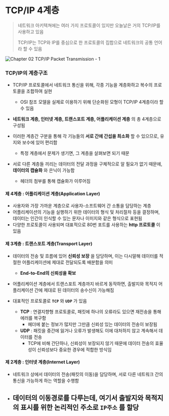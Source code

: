 # TCP/IP 4계층



> 네트워크 아키텍쳐에는 여러 가지 프로토콜이 있지만 오늘날은 거의 TCP/IP를 사용하고 있음
>
> TCP/IP는 TCP와 IP를 중심으로 한 프로토콜의 집합으로 네트워크의 공통 언어라 할 수 있음



![Chapter 02 TCP/IP Packet Transmission - 1](https://microchip.wdfiles.com/local--files/tcpip:tcp-ip-five-layer-model/tcpip_5_layer_overview.png)



### TCP/IP의 계층구조

- TCP/IP 프로토콜에서 네트워크 통신을 위해, 각종 기능을 계층화하고 복수의 프로토콜을 조합하여 실현
  - OSI 참조 모델을 실제로 이용하기 위해 단순화된 모형이 TCP/IP 4계층이라 할 수 있음
- __네트워크 계층, 인터넷 계층, 트랜스포트 계층, 어플리케이션 계층__ 의 총 4계층으로 구성됨 

- 이러한 계층간 구분을 통해 각 기능들의 __서로 간에 간섭을 최소화__ 할 수 있으므로, 유지와 보수에 있어 편리함
  - 특정 계층에서 문제가 생기면, 그 계층을 살펴보면 되기 때문
- 서로 다른 계층들 끼리는 데이터의 전달 과정을 구체적으로 알 필요가 없기 때문에, __데이터의 캡슐화__ 와 은닉이 가능함
  - 헤더의 첨부를 통해 캡슐화가 이루어짐



#### 제 4계층 : 어플리케이션 계층(Application Layer)

- 사용자와 가장 가까운 계층으로 사용자-소프트웨어 간 소통을 담당하는 계층
- 어플리케이션의 기능을 실행하기 위한 데이터의 형식 및 처리절차 등을 결정하며, 데이터는 인간이 인식할 수 있는 문자나 이미지와 같은 형식으로 표현됨
- 다양한 프로토콜이 사용되며 대표적으로 80번 포트를 사용하는 __http 프로토콜__ 이 있음



#### 제 3계층 : 트랜스포트 계층(Transport Layer)

- 데이터의 전송 및 흐름에 있어 __신뢰성 보장__ 을 담당하며, 이는 다시말해 데이터를 적절한 어플리케이션에 제대로 전달되도록 배분함을 의미
  - __End-to-End의 신뢰성을 확보__
- 어플리케이션 계층에서 트랜스포트 계층까지 바르게 동작하면, 출발지와 목적지 어플리케이션 간에 제대로 된 데이터의 송수신이 가능해짐

- 대표적인 프로토콜로 __`TCP`__ 와 __`UDP`__ 가 있음
  - __TCP__ : 연결지향형 프로토콜로, 패킷에 하나의 오류라도 있으면 재전송을 통해 에러를 복구함
    - 헤더에 붙는 정보가 많지만 그만큼 신뢰성 있는 데이터의 전송이 보장됨
  - __UDP__ : 패킷을 중간에 잃거나 오류가 발생해도 이에 대처하지 않고 계속해서 데이터를 전송
    - TCP에 비해 간단하나, 신뢰성이 보장되지 않기 때문에 데이터 전송의 효율성이 신뢰성보다 중요한 경우에 적합한 방식임



#### 제 2계층 : 인터넷 계층(Internet Layer)

- 네트워크 상에서 데이터의 전송(패킷의 이동)을 담당하며, 서로 다른 네트워크 간의 통신을 가능하게 하는 역할을 수행함
- 데이터의 이동경로를 다루는데, 여기서 출발지와 목적지의 표시를 위한 논리적인 주소로 __`IP주소`__ 를 할당
  -  

